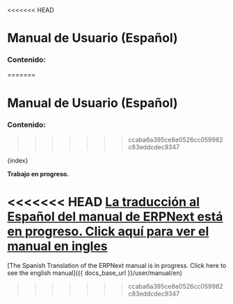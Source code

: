 <<<<<<< HEAD
# Manual de Usuario (Español)

### Contenido:
=======
<!---
WORK IN PROGRESS
-->
# Manual de Usuario (Español)

### Contenido: 
>>>>>>> ccaba6a395ce8e0526cc059982c83eddcdec9347

{index}

**Trabajo en progreso.**

<<<<<<< HEAD
[La traducción al Español del manual de ERPNext está en progreso. Click aquí para ver el manual en ingles](/docs/user/manual/en)
=======
[The Spanish Translation of the ERPNext manual is in progress. Click here to see the english manual]({{ docs_base_url }}/user/manual/en)
>>>>>>> ccaba6a395ce8e0526cc059982c83eddcdec9347

